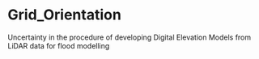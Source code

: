# Grid_Orientation
Uncertainty in the procedure of developing Digital Elevation Models from LiDAR data for flood modelling
